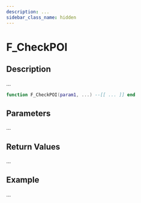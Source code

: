 ```yaml
---
description: ...
sidebar_class_name: hidden
---
```


# F_CheckPOI

## Description

...

```lua
function F_CheckPOI(param1, ...) --[[ ... ]] end
```

## Parameters

...

## Return Values

...

## Example

...

